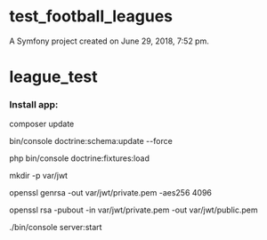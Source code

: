 test_football_leagues
=====================

A Symfony project created on June 29, 2018, 7:52 pm.
# league_test

### Install app:



composer update

bin/console doctrine:schema:update --force

php bin/console doctrine:fixtures:load

mkdir -p var/jwt

openssl genrsa -out var/jwt/private.pem -aes256 4096

openssl rsa -pubout -in var/jwt/private.pem -out var/jwt/public.pem

./bin/console server:start

